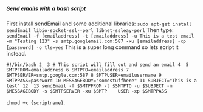 ##### Send emails with a bash script
First install sendEmail and some additional libraries: `sudo apt-get install sendEmail libio-socket-ssl--perl libnet-ssleay-perl`
Then type: `sendEmail -f [emailaddress] -t [emailaddress] -u This is a test email -m "Testing 123" -s smtp.googlemail.com:587 -xu [emailaddress] -xp [password] -o tls=yes`
This is a super long command so lets script it instead.

`#!/bin/bash
  2 
  3 # This script will fill out and send an email
  4 
  5 SMTPFROM=emailaddress
  6 SMTPTO=emailaddress
  7 SMTPSERVER=smtp.google.com:587
  8 SMTPUSER=emailusername
  9 SMTPPASS=password
 10 MESSAGEBODY="somestuffhere"
 11 SUBJECT="This is a test"
 12 
 13 sendEmail -f $SMTPFROM -t $SMTPTO -u $SUBJECT -m $MESSAGEBODY -s $SMTPSERVER -xu $SMTP    USER -xp $SMTPPASS`

 `chmod +x {scriptname}`.
 
 
